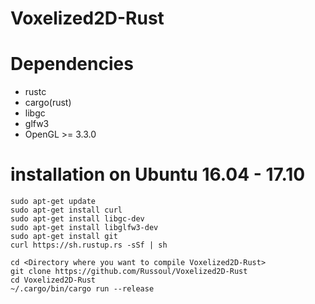 # Voxelized2D-Rust

# Dependencies
* rustc
* cargo(rust)
* libgc
* glfw3
* OpenGL >= 3.3.0

# installation on Ubuntu 16.04 - 17.10
```
sudo apt-get update
sudo apt-get install curl
sudo apt-get install libgc-dev
sudo apt-get install libglfw3-dev
sudo apt-get install git
curl https://sh.rustup.rs -sSf | sh

cd <Directory where you want to compile Voxelized2D-Rust>
git clone https://github.com/Russoul/Voxelized2D-Rust
cd Voxelized2D-Rust
~/.cargo/bin/cargo run --release
```